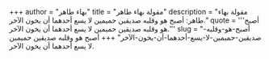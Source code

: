 +++
author = "بهاء طاهر"
title = "مقولة بهاء طاهر"
description = "مقولة بهاء طاهر: أصبح هو وقلبه صديقين حميمين لا يسع أحدهما أن يخون الآخر."
quote = '''أصبح هو وقلبه صديقين حميمين لا يسع أحدهما أن يخون الآخر.''' 
slug = "أصبح-هو-وقلبه-صديقين-حميمين-لا-يسع-أحدهما-أن-يخون-الآخر"
+++
أصبح هو وقلبه صديقين حميمين لا يسع أحدهما أن يخون الآخر.
